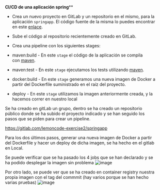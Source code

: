 **CI/CD de una aplicación spring****

- Crea un nuevo proyecto en GitLab y un repositorio en el mismo, para la aplicación `springapp`. El código fuente de la misma lo puedes encontrar en este [enlace](https://campus.lemoncode.net/02-gitlab/springapp).

- Sube el código al repositorio recientemente creado en GitLab.

- Crea una pipeline con los siguientes stages:

- maven:build - En este `stage` el código de la aplicación se compila con [maven](https://maven.apache.org/).

- maven:test - En este `stage` ejecutamos los tests utilizando [maven](https://maven.apache.org/).

- docker:build - En este `stage` generamos una nueva imagen de Docker a partir del Dockerfile suministrado en el raíz del proyecto.

- deploy - En este `stage` utilizamos la imagen anteriormente creada, y la hacemos correr en nuestro local

Se ha creado en gitLab un grupo, dentro se ha creado un repositorio público donde se ha subido el proyecto indicado y se han seguido los pasos que se piden para crear un pipeline.

https://gitlab.com/lemoncode-exercise2/springapp

Para los dos últimos pasos, generar una nueva imagen de Docker a partir del Dockerfile y hacer un deploy de dicha imagen, se ha hecho en el gitlab en Local.


Se puede verificar que se ha pasado los 4 jobs que se han declarado y se ha podido desplegar la imagen sin problema 
![image](https://user-images.githubusercontent.com/22892039/193473624-9a39becd-def9-4e20-bfec-ead82aa0121f.png)


Por otro lado, se puede ver que se ha creado en container registry nuestra propia imagen con el tag del commmit (hay varios porque se han hecho varias pruebas)
![image](https://user-images.githubusercontent.com/22892039/193473749-ee06b65f-16ad-4975-aff1-e28fb843a60a.png)

